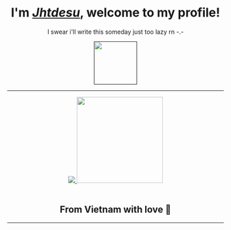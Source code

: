 <body>
  <div align="center">
    <h1>I'm <a href="https://jhtdesu.me/"><i>Jhtdesu</i></a>, welcome to my profile!</h1>
    <p>I swear i'll write this someday just too lazy rn -.- </p>
    <a href="">
      <img width=100 src="https://i.imgur.com/fXYKU5q.png"/>
    </a>
  </div>
  <hr>
  <div align="center">
    <a href="https://discord.com/invite/mJtsHWEQAg">
      <img src="https://lanyard.kyrie25.dev/api/453518703598764043?gradient=E63C80-FFFFFF&showBanner=true&waveColor=F70767&imgStyle=square&imgBorderRadius=20px" />
    </a>
      <img  src="https://media.tenor.com/25ykirk3P4YAAAAM/oz-oz-yarimasu.gif" width="200" />
  </div>
  <br>
  <h2 align="center">From Vietnam with love 💖</h2>
  <hr>
</body>
